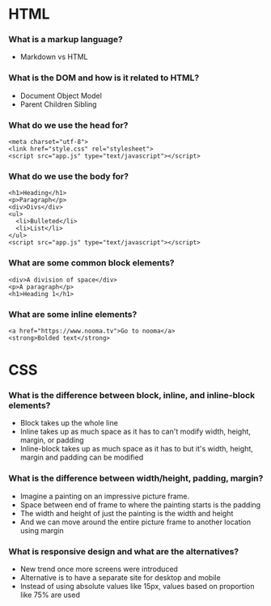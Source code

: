 # HTML

### What is a markup language?
* Markdown vs HTML

### What is the DOM and how is it related to HTML?
* Document Object Model
* Parent Children Sibling

### What do we use the head for?
    <meta charset="utf-8">
    <link href="style.css" rel="stylesheet">
    <script src="app.js" type="text/javascript"></script>

### What do we use the body for?
    <h1>Heading</h1>
    <p>Paragraph</p>
    <div>Divs</div>
    <ul>
      <li>Bulleted</li>
      <li>List</li>
    </ul>
    <script src="app.js" type="text/javascript"></script>

### What are some common block elements?
    <div>A division of space</div>
    <p>A paragraph</p>
    <h1>Heading 1</h1>

### What are some inline elements?
    <a href="https://www.nooma.tv">Go to nooma</a>
    <strong>Bolded text</strong>

# CSS

### What is the difference between block, inline, and inline-block elements?
* Block takes up the whole line
* Inline takes up as much space as it has to can't modify width, height,
  margin, or padding
* Inline-block takes up as much space as it has to but it's width, height,
  margin and padding can be modified

### What is the difference between width/height, padding, margin?
* Imagine a painting on an impressive picture frame.
* Space between end of frame to where the painting starts is the padding
* The width and height of just the painting is the width and height
* And we can move around the entire picture frame to another location using
  margin

### What is responsive design and what are the alternatives?
* New trend once more screens were introduced
* Alternative is to have a separate site for desktop and mobile
* Instead of using absolute values like 15px, values based on proportion like
  75% are used
